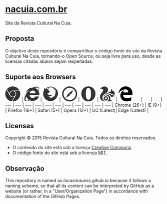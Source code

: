 # [nacuia.com.br](http://nacuia.com.br/)

Site da Revista Cultural Na Cuia.

## Proposta

O objetivo deste repositório é compartilhar o código fonte do site da Revista Cultural Na Cuia, tornando-o Open Source, ou seja livre para uso, desde as licensas citadas abaixo sejam respeitadas.

## Suporte aos Browsers

![Chrome](images/_chrome.png?raw=true) | ![Internet Explorer](images/_ie.png?raw=true) | ![Firefox](images/_firefox.png?raw=true) | ![Safari](images/_safari.png?raw=true) | ![Opera](images/_opera.png?raw=true) | ![UC Browser](images/_uc.png?raw=true) | ![Edge](images/_edge.png?raw=true)
 --- | --- | --- | --- | --- | --- | --- |		 --- | --- | --- | --- | --- | --- | --- |
 Chrome (26+) | IE (9+) | Firefox (16+) | Safari (5+) | Opera (12+) | UC (Latest)| Edge (Latest) |

## Licensas

Copyright © 2015 Revista Cultural Na Cuia. Todos os direitos reservados.

* O conteúdo do site está sob a licença [Creative Commons](http://creativecommons.org/licenses/by-nc-sa/4.0/).
* O código fonte do site está sob a licença [MIT](http://mit-license.org/).


## Observação

This repository is named as *lucasmauess.gihub.io* because it follows a naming scheme, so that all its content can be interpreted by GitHub as a website (or rather, in a "User/Organization Page") in accordance with documentation of the GitHub Pages.